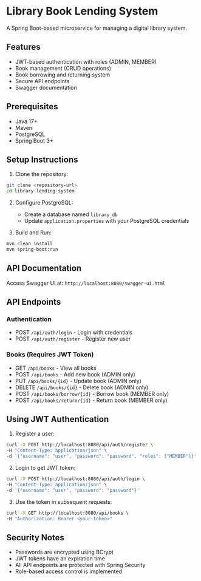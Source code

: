 # Library Book Lending System

A Spring Boot-based microservice for managing a digital library system.

## Features

- JWT-based authentication with roles (ADMIN, MEMBER)
- Book management (CRUD operations)
- Book borrowing and returning system
- Secure API endpoints
- Swagger documentation

## Prerequisites

- Java 17+
- Maven
- PostgreSQL
- Spring Boot 3+

## Setup Instructions

1. Clone the repository:
```bash
git clone <repository-url>
cd library-lending-system
```

2. Configure PostgreSQL:
   - Create a database named `library_db`
   - Update `application.properties` with your PostgreSQL credentials

3. Build and Run:
```bash
mvn clean install
mvn spring-boot:run
```

## API Documentation

Access Swagger UI at: `http://localhost:8080/swagger-ui.html`

## API Endpoints

### Authentication
- POST `/api/auth/login` - Login with credentials
- POST `/api/auth/register` - Register new user

### Books (Requires JWT Token)
- GET `/api/books` - View all books
- POST `/api/books` - Add new book (ADMIN only)
- PUT `/api/books/{id}` - Update book (ADMIN only)
- DELETE `/api/books/{id}` - Delete book (ADMIN only)
- POST `/api/books/borrow/{id}` - Borrow book (MEMBER only)
- POST `/api/books/return/{id}` - Return book (MEMBER only)

## Using JWT Authentication

1. Register a user:
```bash
curl -X POST http://localhost:8080/api/auth/register \
-H "Content-Type: application/json" \
-d '{"username": "user", "password": "password", "roles": ["MEMBER"]}'
```

2. Login to get JWT token:
```bash
curl -X POST http://localhost:8080/api/auth/login \
-H "Content-Type: application/json" \
-d '{"username": "user", "password": "password"}'
```

3. Use the token in subsequent requests:
```bash
curl -X GET http://localhost:8080/api/books \
-H "Authorization: Bearer <your-token>"
```

## Security Notes

- Passwords are encrypted using BCrypt
- JWT tokens have an expiration time
- All API endpoints are protected with Spring Security
- Role-based access control is implemented
